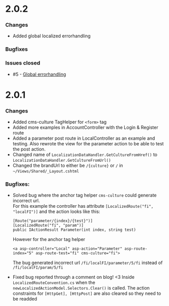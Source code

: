 # 2.0.2

### Changes
* Added global localized errorhandling

### Bugfixes

### Issues closed

* #5 - [Global errorhandling](../../issues/5)

# 2.0.1

### Changes

* Added cms-culture TagHelper for `<form>` tag 
* Added more examples in AccountController with the Login & Register route
* Added a parameter post route in LocalController as an example and testing.
    Also rewrote the view for the parameter action to be able to test the post action.
* Changed name of `LocalizationDataHandler.GetCultureFromHref()` to `LocalizationDataHandler.GetCultureFromUrl()`
* Changed the brandUrl to either be `/{culture}` or `/` in `~/Views/Shared/_Layout.cshtml`

### Bugfixes: 
*   Solved bug where the anchor tag helper `cms-culture` could generate incorrect url.    
    For this example the controller has attribute `[LocalizedRoute("fi", "localFI")]` 
    and the action looks like this: 
    ```
    [Route("parameter/{index}/{test}")]
    [LocalizedRoute("fi", "param")]
    public IActionResult Parameter(int index, string test)
    ```    
    However for the anchor tag helper 
    
    `<a asp-controller="Local" asp-action="Parameter" asp-route-index="5" asp-route-test="fi" cms-culture="fi">`
    
    The bug generated incorrect url `/fi/localFI/parameter/5/fi` instead of `/fi/localFI/param/5/fi`   
	    
* Fixed bug reported through a comment on blog! <3
    Inside `LocalizedRouteConvention.cs` when the `newLocalizedActionModel.Selectors.Clear()` is called.
    The action constraints for `[HttpGet], [HttpPost]` are also cleared so they need to be readded
		
